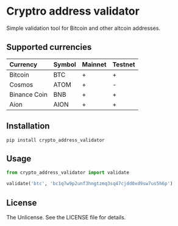 # Cryptro address validator
Simple validation tool for Bitcoin and other altcoin addresses.

## Supported currencies
| Currency      | Symbol | Mainnet | Testnet |
|:------------- | ------ | ------- | ------- |
| Bitcoin       | BTC    | +       | +       |
| Cosmos        | ATOM   | +       | -       |
| Binance Coin  | BNB    | +       | +       |
| Aion          | AION   | +       | +       |


## Installation
```
pip install crypto_address_validator
```

## Usage
```python
from crypto_address_validator import validate

validate('btc', 'bc1q7w9p2unf3hngtzmq3sq47cjdd0xd9sw7us5h6p')
```

## License
The Unlicense. See the LICENSE file for details.
